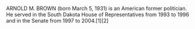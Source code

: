 ARNOLD M. BROWN (born March 5, 1931) is an American former politician. He served in the South Dakota House of Representatives from 1993 to 1996 and in the Senate from 1997 to 2004.[1][2]
